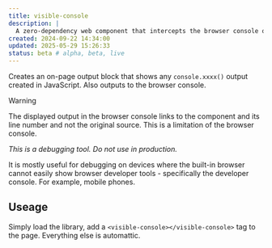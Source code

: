 ```yaml
---
title: visible-console
description: |
  A zero-dependency web component that intercepts the browser console output and mirrors it to an on-page element.
created: 2024-09-22 14:34:00
updated: 2025-05-29 15:26:33
status: beta # alpha, beta, live
---
```


Creates an on-page output block that shows any `console.xxxx()` output created in JavaScript. Also outputs to the browser console.

> [!WARNING]
> The displayed output in the browser console links to the component and its line number and not the original source. This is a limitation of the browser console.
> 
> *This is a debugging tool. Do not use in production.*

It is mostly useful for debugging on devices where the built-in browser cannot easily show browser developer tools - specifically the developer console. For example, mobile phones.

## Useage

Simply load the library, add a `<visible-console></visible-console>` tag to the page. Everything else is automattic.

